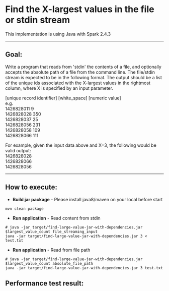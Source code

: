 
# Find the X-largest values in the file or stdin stream
This implementation is using Java with Spark 2.4.3

- - -
## Goal:
Write a program that reads from 'stdin' the contents of a file, and optionally accepts the absolute path of a file from the command line. The file/stdin stream is expected to be in the following format. The output should be a list of the unique ids associated with the X-largest values in the rightmost column, where X is specified by an input parameter.  

\[unique record identifier\] \[white_space\] \[numeric value\]  
e.g.  
1426828011 9  
1426828028 350  
1426828037 25  
1426828056 231  
1426828058 109  
1426828066 111  

For example, given the input data above and X=3, the following would be valid output:  
1426828028  
1426828066  
1426828056  

- - -
## How to execute:

- **Build jar package** - Please install java8/maven on your local before start

```
mvn clean package
```
- **Run application** - Read content from stdin

```
# java -jar target/find-large-value-jar-with-dependencies.jar $largest_value_count file_streaming_input
java -jar target/find-large-value-jar-with-dependencies.jar 3 < test.txt
```
- **Run application** - Read from file path

```
# java -jar target/find-large-value-jar-with-dependencies.jar $largest_value_count absolute_file_path
java -jar target/find-large-value-jar-with-dependencies.jar 3 test.txt
```
## Performance test result:

